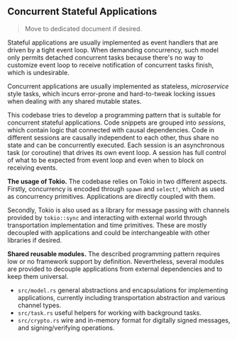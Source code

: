 ## Concurrent Stateful Applications

> Move to dedicated document if desired.

Stateful applications are usually implemented as event handlers that are driven by a tight event loop. When demanding concurrency, such model only permits detached concurrent tasks because there's no way to customize event loop to receive notification of concurrent tasks finish, which is undesirable.

Concurrent applications are usually implemented as stateless, *microservice* style tasks, which incurs error-prone and hard-to-tweak locking issues when dealing with any shared mutable states.

This codebase tries to develop a programming pattern that is suitable for concurrent stateful applications. Code snippets are grouped into *sessions*, which contain logic that connected with causal dependencies. Code in different sessions are causally independent to each other, thus share no state and can be concurrently executed. Each session is an asynchronous task (or coroutine) that drives its own event loop. A session has full control of what to be expected from event loop and even when to block on receiving events.

**The usage of Tokio.** The codebase relies on Tokio in two different aspects. Firstly, concurrency is encoded through `spawn` and `select!`, which as used as concurrency primitives. Applications are directly coupled with them.

Secondly, Tokio is also used as a library for message passing with channels provided by `tokio::sync` and interacting with external world through transportation implementation and time primitives. These are mostly decoupled with applications and could be interchangeable with other libraries if desired.

**Shared reusable modules.** The described programming pattern requires low or no framework support by definition. Nevertheless, several modules are provided to decouple applications from external dependencies and to keep them universal.

* `src/model.rs` general abstractions and encapsulations for implementing applications, currently including transportation abstraction and various channel types.
* `src/task.rs` useful helpers for working with background tasks.
* `src/crypto.rs` wire and in-memory format for digitally signed messages, and signing/verifying operations.